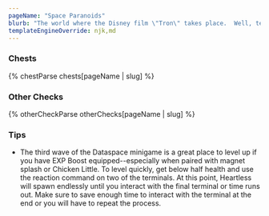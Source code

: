 ```yaml
---
pageName: "Space Paranoids"
blurb: "The world where the Disney film \"Tron\" takes place.  Well, technically if you get into the lore, it's a copy of the original ENCOM version of that world, but the events play out similarly regardless.  In this world, computer programs take human form in the image of their Users.  Sora, Donald, and Goofy team up with a program named Tron and assist him on his quest to destroy the Master Control Program--a program deadset on creating Heartless and using them to take over Hollow Bastion."
templateEngineOverride: njk,md
---
```


### Chests
{% chestParse chests[pageName | slug] %}

### Other Checks
{% otherCheckParse otherChecks[pageName | slug] %}

### Tips
- The third wave of the Dataspace minigame is a great place to level up if you have EXP Boost equipped--especially when paired with magnet splash or Chicken Little.  To level quickly, get below half health and use the reaction command on two of the terminals.  At this point, Heartless will spawn endlessly until you interact with the final terminal or time runs out.  Make sure to save enough time to interact with the terminal at the end or you will have to repeat the process.